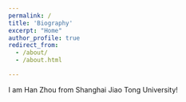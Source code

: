 ```yaml
---
permalink: /
title: 'Biography'
excerpt: "Home"
author_profile: true
redirect_from: 
  - /about/
  - /about.html

---
```




 I am Han Zhou from Shanghai Jiao Tong University! 


